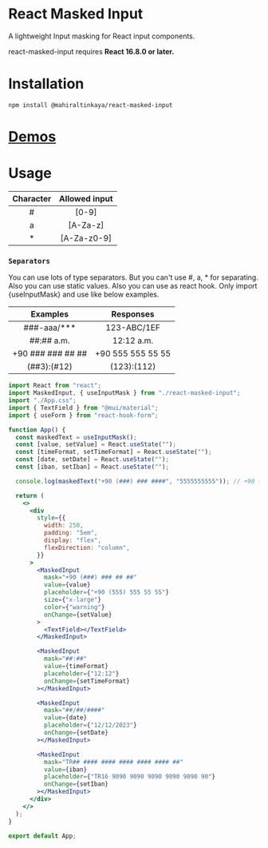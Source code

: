 # React Masked Input

A lightweight Input masking for React input components.

react-masked-input requires **React 16.8.0 or later.**

# Installation

`npm install @mahiraltinkaya/react-masked-input`

# [Demos](https://fantastic-twilight-827f0d.netlify.app/)

# Usage

| Character | Allowed input |
| :-------: | :-----------: |
|     #     |     [0-9]     |
|     a     |   [A-Za-z]    |
|    \*     |  [A-Za-z0-9]  |

### `Separators`

You can use lots of type separators. But you can't use #, a, \* for separating. Also you can use static values.
Also you can use as react hook. Only import {useInputMask} and use like below examples.

|     Examples      |     Responses     |
| :---------------: | :---------------: |
|  ###-aaa/\*\*\*   |    123-ABC/1EF    |
|    ##:## a.m.     |    12:12 a.m.     |
| +90 ### ### ## ## | +90 555 555 55 55 |
|    (##3):(#12)    |    (123):(112)    |

```jsx
import React from "react";
import MaskedInput, { useInputMask } from "./react-masked-input";
import "./App.css";
import { TextField } from "@mui/material";
import { useForm } from "react-hook-form";

function App() {
  const maskedText = useInputMask();
  const [value, setValue] = React.useState("");
  const [timeFormat, setTimeFormat] = React.useState("");
  const [date, setDate] = React.useState("");
  const [iban, setIban] = React.useState("");

  console.log(maskedText("+90 (###) ### ####", "5555555555")); // +90 (555) 555 55 55

  return (
    <>
      <div
        style={{
          width: 250,
          padding: "5em",
          display: "flex",
          flexDirection: "column",
        }}
      >
        <MaskedInput
          mask="+90 (###) ### ## ##"
          value={value}
          placeholder={"+90 (555) 555 55 55"}
          size={"x-large"}
          color={"warning"}
          onChange={setValue}
        >
          <TextField></TextField>
        </MaskedInput>

        <MaskedInput
          mask="##:##"
          value={timeFormat}
          placeholder={"12:12"}
          onChange={setTimeFormat}
        ></MaskedInput>

        <MaskedInput
          mask="##/##/####"
          value={date}
          placeholder={"12/12/2023"}
          onChange={setDate}
        ></MaskedInput>

        <MaskedInput
          mask="TR## #### #### #### #### #### ##"
          value={iban}
          placeholder={"TR16 9090 9090 9090 9090 9090 90"}
          onChange={setIban}
        ></MaskedInput>
      </div>
    </>
  );
}

export default App;
```
